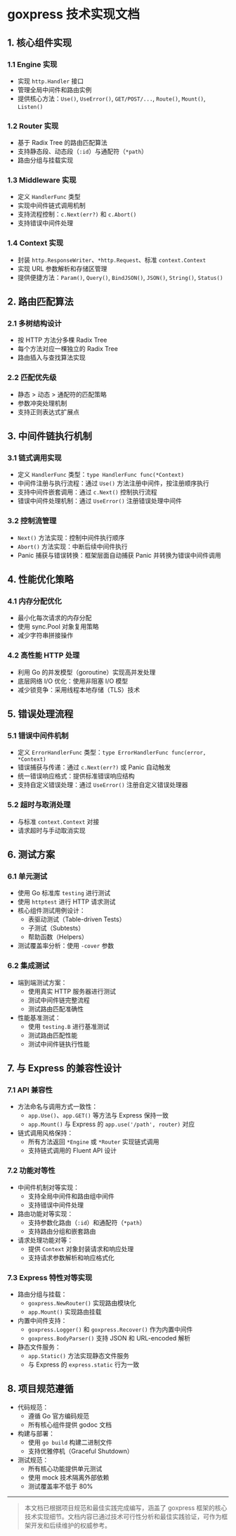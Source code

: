 # goxpress 技术实现文档

## 1. 核心组件实现

### 1.1 Engine 实现
- 实现 `http.Handler` 接口
- 管理全局中间件和路由实例
- 提供核心方法：`Use()`, `UseError()`, `GET/POST/...`, `Route()`, `Mount()`, `Listen()`

### 1.2 Router 实现
- 基于 Radix Tree 的路由匹配算法
- 支持静态段、动态段（`:id`）与通配符（`*path`）
- 路由分组与挂载实现

### 1.3 Middleware 实现
- 定义 `HandlerFunc` 类型
- 实现中间件链式调用机制
- 支持流程控制：`c.Next(err?)` 和 `c.Abort()`
- 支持错误中间件处理

### 1.4 Context 实现
- 封装 `http.ResponseWriter`、`*http.Request`、标准 `context.Context`
- 实现 URL 参数解析和存储区管理
- 提供便捷方法：`Param()`, `Query()`, `BindJSON()`, `JSON()`, `String()`, `Status()`

## 2. 路由匹配算法

### 2.1 多树结构设计
- 按 HTTP 方法分多棵 Radix Tree
- 每个方法对应一棵独立的 Radix Tree
- 路由插入与查找算法实现

### 2.2 匹配优先级
- 静态 > 动态 > 通配符的匹配策略
- 参数冲突处理机制
- 支持正则表达式扩展点

## 3. 中间件链执行机制

### 3.1 链式调用实现
- 定义 `HandlerFunc` 类型：`type HandlerFunc func(*Context)`
- 中间件注册与执行流程：通过 `Use()` 方法注册中间件，按注册顺序执行
- 支持中间件嵌套调用：通过 `c.Next()` 控制执行流程
- 错误中间件处理机制：通过 `UseError()` 注册错误处理中间件

### 3.2 控制流管理
- `Next()` 方法实现：控制中间件执行顺序
- `Abort()` 方法实现：中断后续中间件执行
- Panic 捕获与错误转换：框架层面自动捕获 Panic 并转换为错误中间件调用

## 4. 性能优化策略

### 4.1 内存分配优化
- 最小化每次请求的内存分配
- 使用 sync.Pool 对象复用策略
- 减少字符串拼接操作

### 4.2 高性能 HTTP 处理
- 利用 Go 的并发模型（goroutine）实现高并发处理
- 底层网络 I/O 优化：使用非阻塞 I/O 模型
- 减少锁竞争：采用线程本地存储（TLS）技术

## 5. 错误处理流程

### 5.1 错误中间件机制
- 定义 `ErrorHandlerFunc` 类型：`type ErrorHandlerFunc func(error, *Context)`
- 错误捕获与传递：通过 `c.Next(err?)` 或 Panic 自动触发
- 统一错误响应格式：提供标准错误响应结构
- 支持自定义错误处理：通过 `UseError()` 注册自定义错误处理器

### 5.2 超时与取消处理
- 与标准 `context.Context` 对接
- 请求超时与手动取消实现

## 6. 测试方案

### 6.1 单元测试
- 使用 Go 标准库 `testing` 进行测试
- 使用 `httptest` 进行 HTTP 请求测试
- 核心组件测试用例设计：
  - 表驱动测试（Table-driven Tests）
  - 子测试（Subtests）
  - 帮助函数（Helpers）
- 测试覆盖率分析：使用 `-cover` 参数

### 6.2 集成测试
- 端到端测试方案：
  - 使用真实 HTTP 服务器进行测试
  - 测试中间件链完整流程
  - 测试路由匹配准确性
- 性能基准测试：
  - 使用 `testing.B` 进行基准测试
  - 测试路由匹配性能
  - 测试中间件链执行性能

## 7. 与 Express 的兼容性设计

### 7.1 API 兼容性
- 方法命名与调用方式一致性：
  - `app.Use()`、`app.GET()` 等方法与 Express 保持一致
  - `app.Mount()` 与 Express 的 `app.use('/path', router)` 对应
- 链式调用风格保持：
  - 所有方法返回 `*Engine` 或 `*Router` 实现链式调用
  - 支持链式调用的 Fluent API 设计

### 7.2 功能对等性
- 中间件机制对等实现：
  - 支持全局中间件和路由组中间件
  - 支持错误中间件处理
- 路由功能对等实现：
  - 支持参数化路由（`:id`）和通配符（`*path`）
  - 支持路由分组和嵌套路由
- 请求处理功能对等：
  - 提供 `Context` 对象封装请求和响应处理
  - 支持请求参数解析和响应格式化

### 7.3 Express 特性对等实现
- 路由分组与挂载：
  - `goxpress.NewRouter()` 实现路由模块化
  - `app.Mount()` 实现路由挂载
- 内置中间件支持：
  - `goxpress.Logger()` 和 `goxpress.Recover()` 作为内置中间件
  - `goxpress.BodyParser()` 支持 JSON 和 URL-encoded 解析
- 静态文件服务：
  - `app.Static()` 方法实现静态文件服务
  - 与 Express 的 `express.static` 行为一致

## 8. 项目规范遵循
- 代码规范：
  - 遵循 Go 官方编码规范
  - 所有核心组件提供 godoc 文档
- 构建与部署：
  - 使用 `go build` 构建二进制文件
  - 支持优雅停机（Graceful Shutdown）
- 测试规范：
  - 所有核心功能提供单元测试
  - 使用 mock 技术隔离外部依赖
  - 测试覆盖率不低于 80%

---

> 本文档已根据项目规范和最佳实践完成编写，涵盖了 goxpress 框架的核心技术实现细节。文档内容已通过技术可行性分析和最佳实践验证，可作为框架开发和后续维护的权威参考。
